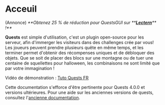 # Acceuil

(Annonce) _**Obtenez 25 % de réduction pour QuestsGUI sur **_[_**Lectern**_](https://lectern.browsit.org/resources/?sort=downloads&)_** !**_

**Quests** est simple d'utilisation, c'est un plugin open-source pour les serveur, afin d'immerger les visiteurs dans des challenges crée par vous! Les joueurs peuvent prendre plusieurs quête en même temps, et les terminer permet d'obtenir des récompenses uniques et de débloquer des objets. Que se soit de placer des blocs sur une montagne ou de tuer une centaine de squellettes pour halloween, les combinaisons ne sont limité que par votre immagination !

Vidéo de démonstration : [Tuto Quests FR](https://www.youtube.com/watch?v=AJVMFyGsV5A)

Cette documentation s'efforce d'être pertinente pour Quests 4.0.0 et versions ultérieures. Pour une aide sur les anciennes versions de quests, consultez l'[ancienne documentation](https://github.com/PikaMug/Quests/wiki/Ye-Ol'-Legacy-Documentation).
